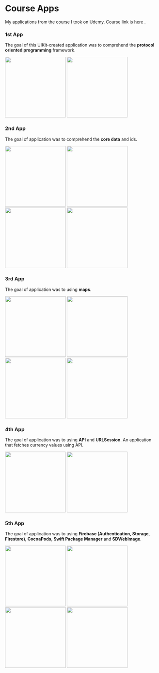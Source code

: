 # Course Apps
My applications from the course I took on Udemy. Course link is [here](https://www.udemy.com/share/101z9w3@HzV4fKC-3bzY7Cxj96GRHgXbyF85OB7SOUnW-Sq-9f5QC9NaXZcS-RRA0oH__U5S/) . <br/>
### 1st App
The goal of this UIKit-created application was to comprehend the <b>protocol oriented programming</b> framework. <br/>
<p>
   <img src="assets/pop-1.png" width="200" />
   <img src="assets/pop-2.png" width="200" />
</p>

### 2nd App
The goal of  application was to comprehend the <b>core data</b> and ids. <br/>
<p>
   <img src="assets/art-1.png" width="200" />
   <img src="assets/art-2.png" width="200" />
   <img src="assets/art-3.png" width="200" />
   <img src="assets/art-4.png" width="200" />
</p>

### 3rd App
The goal of  application was to using <b>maps</b>. <br/>
<p>
   <img src="assets/travel-1.png" width="200" />
   <img src="assets/travel-2.png" width="200" />
   <img src="assets/travel-3.png" width="200" />
   <img src="assets/travel-4.png" width="200" />
</p>

### 4th App
The goal of  application was to using <b>API</b> and <b>URLSession</b>. An application that fetches currency values ​​using API. <br/>
<p>
   <img src="assets/currency-converter-1.png" width="200" />
   <img src="assets/currency-converter-2.png" width="200" />
</p>

### 5th App
The goal of  application was to using <b>Firebase (Authentication, Storage, Firestore)</b>, <b>CocoaPods</b>, <b>Swift Package Manager</b> and <b>SDWebImage</b>.<br/>
<p>
   <img src="assets/intsagram-1.png" width="200" />
   <img src="assets/intsagram-2.png" width="200" />
   <img src="assets/intsagram-3.png" width="200" />
   <img src="assets/intsagram-4.png" width="200" />
</p>

